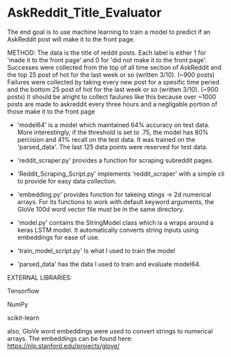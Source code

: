 # AskReddit_Title_Evaluator
The end goal is to use machine learning to train a model to predict if an AskReddit post will make it to the front page.

METHOD: The data is the title of reddit posts. Each label is either 1 for 'made it to the front page' and 0 for 'did not make it to the front page'.
        Successes were collected from the top of all time section of AskReddit and the top 25 post of hot for the last week or so (written 3/10). (~900 posts)
        Failures were collected by taking every new post for a spesific time peried and the bottom 25 post of hot for the last week or so (written 3/10). (~900 posts)
        It should be alright to collect faulures like this because over ~1000 posts are made to askreddit every three hours and a negligable portion of those make it to the front page
        
        
- 'model64' is a model which maintained 64% accuracy on test data. More interestingly, if the threshold is set to .75, the model has 80% percision and 41% recall on the test data.
  It was trained on the 'parsed_data'. The last 125 data points were reserved for test data.
  
- 'reddit_scraper.py' provides a function for scraping subreddit pages.

- 'Reddit_Scraping_Script.py' implements 'reddit_scraper' with a simple cli to provide for easy data collection.

- 'embedding.py' provides function for takeing stings -> 2d numerical arrays. For its functions to work with default keyword arguments, the GloVe 100d word vector file must be in the same directory.

- 'model.py' contains the StringModel class which is a wraps around a keras LSTM model. It automatically converts string inputs using embeddings for ease of use.

- 'train_model_script.py' Is what I used to train the model

- 'parsed_data' has the data I used to train and evaluate model64.



EXTERNAL LIBRARIES:

Tensorflow

NumPy

scikit-learn

also, GloVe word embeddings were used to convert strings to numerical arrays. The embeddings can be found here: https://nlp.stanford.edu/projects/glove/

